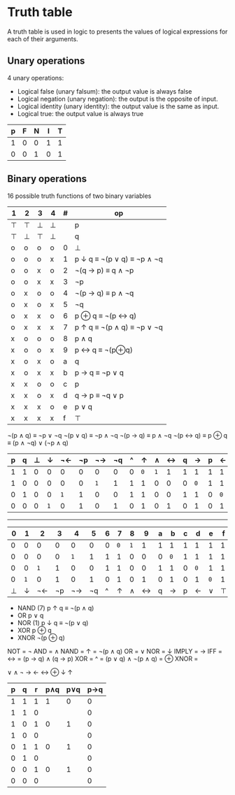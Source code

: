 # Truth table


A truth table is used in logic to presents the values of logical expressions for each of their arguments.

## Unary operations
4 unary operations:
- Logical false (unary falsum): the output value is always false
- Logical negation (unary negation): the output is the opposite of input.
- Logical identity (unary identity): the output value is the same as input.
- Logical true: the output value is always true

p|F|N|I|T
-|-|-|-|-
1|0|0|1|1
0|0|1|0|1


## Binary operations
16 possible truth functions of two binary variables

1|2|3|4|#|  op
-|-|-|-|-|-----------
⊤|⊤|⊥|⊥| | p
⊤|⊥|⊤|⊥| | q
o|o|o|o|0| ⊥
o|o|o|x|1| p ↓ q ≡ ¬(p ∨ q) ≡ ¬p ∧ ¬q
o|o|x|o|2| ¬(q → p) ≡ q ∧ ¬p
o|o|x|x|3| ¬p
o|x|o|o|4| ¬(p → q) ≡ p ∧ ¬q
o|x|o|x|5| ¬q
o|x|x|o|6| p ⊕ q ≡ ¬(p ↔ q)
o|x|x|x|7| p ↑ q ≡ ¬(p ∧ q) ≡ ¬p ∨ ¬q
x|o|o|o|8| p ∧ q
x|o|o|x|9| p ↔ q ≡ ¬(p⊕q)
x|o|x|o|a| q
x|o|x|x|b| p → q ≡ ¬p ∨ q
x|x|o|o|c| p
x|x|o|x|d| q → p ≡ ¬q ∨ p
x|x|x|o|e| p ∨ q
x|x|x|x|f| ⊤


¬(p ∧ q) ≡ ¬p ∨ ¬q
¬(p ∨ q) ≡ ¬p ∧ ¬q
¬(p → q) ≡  p ∧ ¬q
¬(p ↔ q) ≡  p ⊕ q  ≡ (p ∧ ¬q) ∨ (¬p ∧ q)



p|q|⊥| ↓ |¬← |¬p|¬→ |¬q|^|↑  |∧  |↔|q|→  |p|←  |∨  |⊤
-|-|-|---|---|--|---|--|-|---|---|-|-|---|-|---|---|-
1|1|0| 0 |0  |0 |0  |0 |0|`0`|`1`|1|1|1  |1|1  |1  |1
1|0|0| 0 |0  |0 |`1`|1 |1|1  |0  |0|0|`0`|1|1  |1  |1
0|1|0| 0 |`1`|1 |0  |0 |1|1  |0  |0|1|1  |0|`0`|1  |1
0|0|0|`1`|0  |1 |0  |1 |0|1  |0  |1|0|1  |0|1  |`0`|1


---

0|1  |2  |3 |4  |5 |6|7  |8  |9|a|b  |c|d  |e  |f
-|---|---|--|---|--|-|---|---|-|-|---|-|---|---|-
0|0  |0  |0 |0  |0 |0|`0`|`1`|1|1|1  |1|1  |1  |1
0|0  |0  |0 |`1`|1 |1|1  |0  |0|0|`0`|1|1  |1  |1
0|0  |`1`|1 |0  |0 |1|1  |0  |0|1|1  |0|`0`|1  |1
0|`1`|0  |1 |0  |1 |0|1  |0  |1|0|1  |0|1  |`0`|1
⊥|↓  |¬← |¬p|¬→ |¬q|^|↑  |∧  |↔|q|→  |p|←  |∨  |⊤


- NAND (7) p ↑ q ≡ ¬(p ∧ q)
- OR       p ∨ q
- NOR  (1) p ↓ q ≡ ¬(p ∨ q)
- XOR    p ⊕ q
- XNOR ¬(p ⊕ q)



NOT   = ¬
AND   = ∧
NAND  = ↑ = ¬(p ∧ q)
OR    = ∨
NOR   = ↓
IMPLY = →
IFF   = ↔ =  (p → q) ∧ (q → p)
XOR   = ^ =  (p ∨ q) ∧ ¬(p ∧ q) = ⊕
XNOR  = 

∨ ∧ ¬ → ← ↔ ⊕ ↓ ↑

p|q|r|p∧q|p∨q|p→q|
-|-|-|-|-|-|
1|1|1|1|0|0|
1|1|0| | |0|
1|0|1|0|1|0|
1|0|0| | |0|
0|1|1|0|1|0|
0|1|0| | |0|
0|0|1|0|1|0|
0|0|0| | |0|
